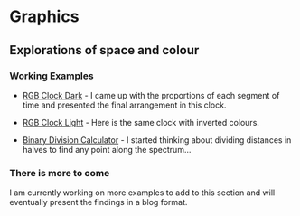 # Graphics
## Explorations of space and colour

### Working Examples

- [RGB Clock Dark](https://rawgit.com/SamM/graphics/blob/master/rgb-clock.html) - I came up with the proportions of each segment of time and presented the final arrangement in this clock.
- [RGB Clock Light](https://rawgit.com/SamM/graphics/blob/master/rgb-clock.html?invert=true) - Here is the same clock with inverted colours.

- [Binary Division Calculator](https://rawgit.com/SamM/graphics/blob/master/binary-division-test.html) - I started thinking about dividing distances in halves to find any point along the spectrum...

### There is more to come

I am currently working on more examples to add to this section and will eventually present the findings in a blog format.